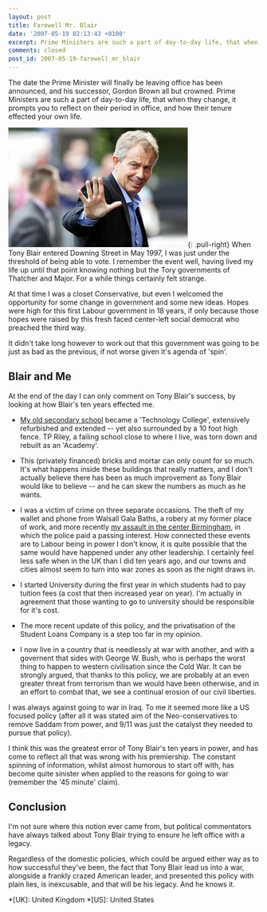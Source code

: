 ```yaml
---
layout: post
title: Farewell Mr. Blair
date: '2007-05-19 02:13:43 +0100'
excerpt: Prime Ministers are such a part of day-to-day life, that when they change, it prompts you to reflect on their period in office, and how their tenure effected your own life.
comments: closed
post_id: 2007-05-19-farewell_mr_blair
---
```

The date the Prime Minister will finally be leaving office has been announced, and his successor, Gordon Brown all but crowned. Prime Ministers are such a part of day-to-day life, that when they change, it prompts you to reflect on their period in office, and how their tenure effected your own life.

![Tony Blair](/assets/images/2007/05/tonyblair.jpg){: .pull-right} When Tony Blair entered Downing Street in May 1997, I was just under the threshold of being able to vote. I remember the event well, having lived my life up until that point knowing nothing but the Tory governments of Thatcher and Major. For a while things certainly felt strange.

At that time I was a closet Conservative, but even I welcomed the opportunity for some change in government and some new ideas. Hopes were high for this first Labour government in 18 years, if only because those hopes were raised by this fresh faced center-left social democrat who preached the third way.

It didn't take long however to work out that this government was going to be just as bad as the previous, if not worse given it's agenda of 'spin'.

## Blair and Me
At the end of the day I can only comment on Tony Blair's success, by looking at how Blair's ten years effected me.

* [My old secondary school][1] became a 'Technology College', extensively refurbished and extended -- yet also surrounded by a 10 foot high fence. TP Riley, a failing school close to where I live, was torn down and rebuilt as an 'Academy'.

* This (privately financed) bricks and mortar can only count for so much. It's what happens inside these buildings that really matters, and I don't actually believe there has been as much improvement as Tony Blair would like to believe -- and he can skew the numbers as much as he wants.

* I was a victim of crime on three separate occasions. The theft of my wallet and phone from Walsall Gala Baths, a robery at my former place of work, and more recently [my assault in the center Birmingham][2], in which the police paid a passing interest. How connected these events are to Labour being in power I don't know, it is quite possible that the same would have happened under any other leadership. I certainly feel less safe when in the UK than I did ten years ago, and our towns and cities almost seem to turn into war zones as soon as the night draws in.

* I started University during the first year in which students had to pay tuition fees (a cost that then increased year on year). I'm actually in agreement that those wanting to go to university should be responsible for it's cost.

* The more recent update of this policy, and the privatisation of the Student Loans Company is a step too far in my opinion.

* I now live in a country that is needlessly at war with another, and with a governent that sides with George W. Bush, who is perhaps the worst thing to happen to western civilisation since the Cold War. It can be strongly argued, that thanks to this policy, we are probably at an even greater threat from terrorism than we would have been otherwise, and in an effort to combat that, we see a continual erosion of our civil liberties.

I was always against going to war in Iraq. To me it seemed more like a US focused policy (after all it was stated aim of the Neo-conservatives to remove Saddam from power, and 9/11 was just the catalyst they needed to pursue that policy).

I think this was the greatest error of Tony Blair's ten years in power, and has come to reflect all that was wrong with his premiership. The constant spinning of information, whilst almost humorous to start off with, has become quite sinister when applied to the reasons for going to war (remember the '45 minute' claim).

## Conclusion
I'm not sure where this notion ever came from, but political commentators have always talked about Tony Blair trying to ensure he left office with a legacy.

Regardless of the domestic policies, which could be argued either way as to how successful they've been, the fact that Tony Blair lead us into a war, alongside a frankly crazed American leader, and presented this policy with plain lies, is inexcusable, and that will be his legacy. And he knows it.

[1]: http://www.brownhills.walsall.sch.uk/
[2]: /2006/06/what_respect_agenda/

*[UK]: United Kingdom
*[US]: United States